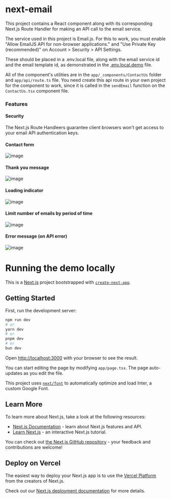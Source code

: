 # next-email

This project contains a React component along with its corresponding Next.js Route Handler for making an API call to the email service.

The service used in this project is Email.js. For this to work, you must enable "Allow EmailJS API for non-browser applications." and "Use Private Key (recommended)" on Account > Security > API Settings.

These should be placed in a .env.local file, along with the email service id and the email template id, as demonstrated in the [.env.local.demo](/.env.local.demo) file.

All of the component's utilities are in the `app/_components/ContactUs` folder and `app/api/route.ts` file. You need create this api route in your own project for the component to work, since it is called in the `sendEmail` function on the `ContactUs.tsx` component file.

### Features

#### Security

The Next.js Route Handleers guarantee client browsers won't get access to your email API authentication keys. 

#### Contact form

![image](https://github.com/brunomariz/next-email/assets/48870924/e16c375f-357c-4dcd-a82a-13e207f8d113)

#### Thank you message

![image](https://github.com/brunomariz/next-email/assets/48870924/dbc16c8d-567b-4643-bef8-ef04a91a3a61)

#### Loading indicator

![image](https://github.com/brunomariz/next-email/assets/48870924/a6c04b41-f4b6-4061-9741-6c998ae93b84)

#### Limit number of emails by period of time

![image](https://github.com/brunomariz/next-email/assets/48870924/f3fe416d-1969-40fc-ac9c-bbcfe7e93a91)

#### Error message (on API error)

![image](https://github.com/brunomariz/next-email/assets/48870924/8b4c898b-ca5e-49ec-9365-b960191efd3b)

# Running the demo locally

This is a [Next.js](https://nextjs.org/) project bootstrapped with [`create-next-app`](https://github.com/vercel/next.js/tree/canary/packages/create-next-app).

## Getting Started

First, run the development server:

```bash
npm run dev
# or
yarn dev
# or
pnpm dev
# or
bun dev
```

Open [http://localhost:3000](http://localhost:3000) with your browser to see the result.

You can start editing the page by modifying `app/page.tsx`. The page auto-updates as you edit the file.

This project uses [`next/font`](https://nextjs.org/docs/basic-features/font-optimization) to automatically optimize and load Inter, a custom Google Font.

## Learn More

To learn more about Next.js, take a look at the following resources:

- [Next.js Documentation](https://nextjs.org/docs) - learn about Next.js features and API.
- [Learn Next.js](https://nextjs.org/learn) - an interactive Next.js tutorial.

You can check out [the Next.js GitHub repository](https://github.com/vercel/next.js/) - your feedback and contributions are welcome!

## Deploy on Vercel

The easiest way to deploy your Next.js app is to use the [Vercel Platform](https://vercel.com/new?utm_medium=default-template&filter=next.js&utm_source=create-next-app&utm_campaign=create-next-app-readme) from the creators of Next.js.

Check out our [Next.js deployment documentation](https://nextjs.org/docs/deployment) for more details.

